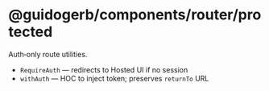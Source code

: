 # @guidogerb/components/router/protected

Auth‑only route utilities.

- `RequireAuth` — redirects to Hosted UI if no session
- `withAuth` — HOC to inject token; preserves `returnTo` URL
